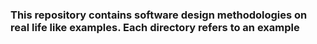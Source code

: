 ### This repository contains software design methodologies on real life like examples. Each directory refers to an example
